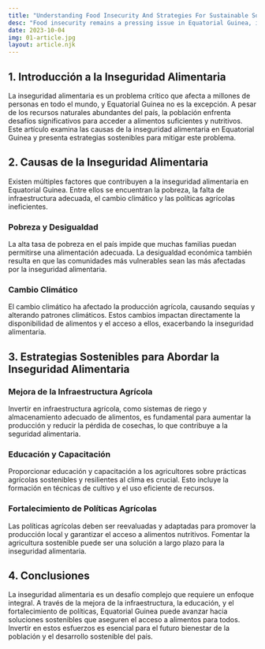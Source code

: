 ```yaml
---
title: "Understanding Food Insecurity And Strategies For Sustainable Solutions In Equatorial Guinea"
desc: "Food insecurity remains a pressing issue in Equatorial Guinea, impacting the well-being of its population. This article explores the causes of food insecurity and offers sustainable solutions to address this challenge effectively."
date: 2023-10-04  
img: 01-article.jpg  
layout: article.njk  
---
```


<h2>1. Introducción a la Inseguridad Alimentaria</h2>  
<p>La inseguridad alimentaria es un problema crítico que afecta a millones de personas en todo el mundo, y Equatorial Guinea no es la excepción. A pesar de los recursos naturales abundantes del país, la población enfrenta desafíos significativos para acceder a alimentos suficientes y nutritivos. Este artículo examina las causas de la inseguridad alimentaria en Equatorial Guinea y presenta estrategias sostenibles para mitigar este problema.</p>  

<h2>2. Causas de la Inseguridad Alimentaria</h2>  
<p>Existen múltiples factores que contribuyen a la inseguridad alimentaria en Equatorial Guinea. Entre ellos se encuentran la pobreza, la falta de infraestructura adecuada, el cambio climático y las políticas agrícolas ineficientes.</p>  
<h3>Pobreza y Desigualdad</h3>  
<p>La alta tasa de pobreza en el país impide que muchas familias puedan permitirse una alimentación adecuada. La desigualdad económica también resulta en que las comunidades más vulnerables sean las más afectadas por la inseguridad alimentaria.</p>  
<h3>Cambio Climático</h3>  
<p>El cambio climático ha afectado la producción agrícola, causando sequías y alterando patrones climáticos. Estos cambios impactan directamente la disponibilidad de alimentos y el acceso a ellos, exacerbando la inseguridad alimentaria.</p>  

<h2>3. Estrategias Sostenibles para Abordar la Inseguridad Alimentaria</h2>  
<h3>Mejora de la Infraestructura Agrícola</h3>  
<p>Invertir en infraestructura agrícola, como sistemas de riego y almacenamiento adecuado de alimentos, es fundamental para aumentar la producción y reducir la pérdida de cosechas, lo que contribuye a la seguridad alimentaria.</p>  
<h3>Educación y Capacitación</h3>  
<p>Proporcionar educación y capacitación a los agricultores sobre prácticas agrícolas sostenibles y resilientes al clima es crucial. Esto incluye la formación en técnicas de cultivo y el uso eficiente de recursos.</p>  
<h3>Fortalecimiento de Políticas Agrícolas</h3>  
<p>Las políticas agrícolas deben ser reevaluadas y adaptadas para promover la producción local y garantizar el acceso a alimentos nutritivos. Fomentar la agricultura sostenible puede ser una solución a largo plazo para la inseguridad alimentaria.</p>  

<h2>4. Conclusiones</h2>  
<p>La inseguridad alimentaria es un desafío complejo que requiere un enfoque integral. A través de la mejora de la infraestructura, la educación, y el fortalecimiento de políticas, Equatorial Guinea puede avanzar hacia soluciones sostenibles que aseguren el acceso a alimentos para todos. Invertir en estos esfuerzos es esencial para el futuro bienestar de la población y el desarrollo sostenible del país.</p>
